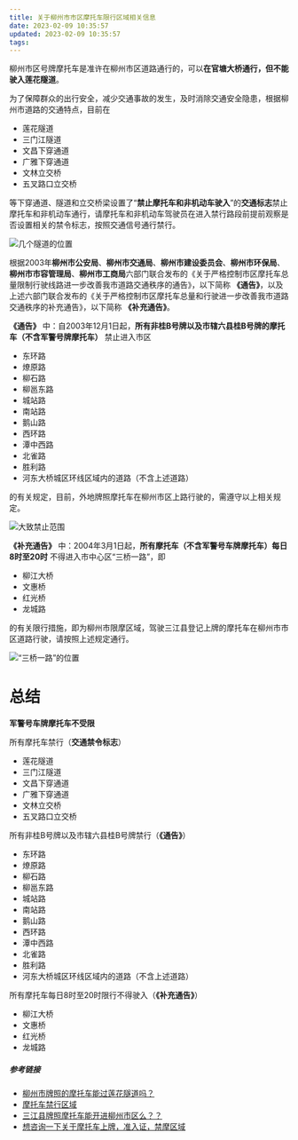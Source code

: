 ```yaml
---
title: 关于柳州市市区摩托车限行区域相关信息
date: 2023-02-09 10:35:57
updated: 2023-02-09 10:35:57
tags:
---
```



柳州市区号牌摩托车是准许在柳州市区道路通行的，可以**在官塘大桥通行，但不能驶入莲花隧道**。

为了保障群众的出行安全，减少交通事故的发生，及时消除交通安全隐患，根据柳州市道路的交通特点，目前在

- 莲花隧道
- 三门江隧道
- 文昌下穿通道
- 广雅下穿通道
- 文林立交桥
- 五叉路口立交桥

等下穿通道、隧道和立交桥梁设置了“**禁止摩托车和非机动车驶入**”的**交通标志**禁止摩托车和非机动车通行，请摩托车和非机动车驾驶员在进入禁行路段前提前观察是否设置相关的禁令标志，按照交通信号通行禁行。

![几个隧道的位置](assets/chrome_hcHENXGjid.png)



根据2003年**柳州市公安局**、**柳州市交通局**、**柳州市建设委员会**、**柳州市环保局**、**柳州市市容管理局**、**柳州市工商局**六部门联合发布的《关于严格控制市区摩托车总量限制行驶线路进一步改善我市道路交通秩序的通告》，以下简称 **《通告》**，以及上述六部门联合发布的《关于严格控制市区摩托车总量和行驶进一步改善我市道路交通秩序的补充通告》，以下简称 **《补充通告》**。

**《通告》** 中：自2003年12月1日起，**所有非桂B号牌以及市辖六县桂B号牌的摩托车（不含军警号牌摩托车）** 禁止进入市区

- 东环路
- 燎原路
- 柳石路
- 柳邕东路
- 城站路
- 南站路
- 鹅山路
- 西环路
- 潭中西路
- 北雀路
- 胜利路
- 河东大桥城区环线区域内的道路（不含上述道路）

的有关规定，目前，外地牌照摩托车在柳州市区上路行驶的，需遵守以上相关规定。

![大致禁止范围](assets/chrome_imNliEcWVb.png)



**《补充通告》** 中：2004年3月1日起，**所有摩托车（不含军警号车牌摩托车）每日8时至20时** 不得进入市中心区“三桥一路”，即

- 柳江大桥
- 文惠桥
- 红光桥
- 龙城路

的有关限行措施，即为柳州市限摩区域，驾驶三江县登记上牌的摩托车在柳州市市区道路行驶，请按照上述规定通行。

![“三桥一路”的位置](assets/chrome_5f5L18ZWqn.png)



# 总结

**军警号车牌摩托车不受限**

所有摩托车禁行（**交通禁令标志**）

- 莲花隧道
- 三门江隧道
- 文昌下穿通道
- 广雅下穿通道
- 文林立交桥
- 五叉路口立交桥

所有非桂B号牌以及市辖六县桂B号牌禁行（**《通告》**）

- 东环路
- 燎原路
- 柳石路
- 柳邕东路
- 城站路
- 南站路
- 鹅山路
- 西环路
- 潭中西路
- 北雀路
- 胜利路
- 河东大桥城区环线区域内的道路（不含上述道路）

所有摩托车每日8时至20时限行不得驶入（**《补充通告》**）

- 柳江大桥
- 文惠桥
- 红光桥
- 龙城路



##### 参考链接

- [柳州市牌照的摩托车能过莲花隧道吗？](https://lcsmy.yun.liuzhou.gov.cn/mailbox-phone/letterdetails?id=65164)
- [摩托车禁行区域](https://lcsmy.yun.liuzhou.gov.cn/mailbox-phone/letterdetails?id=68678)
- [三江县牌照摩托车能开进柳州市区么？？](https://lcsmy.yun.liuzhou.gov.cn/mailbox-phone/letterdetails?id=35209)
- [想咨询一下关于摩托车上牌，准入证，禁摩区域](https://lcsmy.yun.liuzhou.gov.cn/mailbox-phone/letterdetails?id=20931) 


